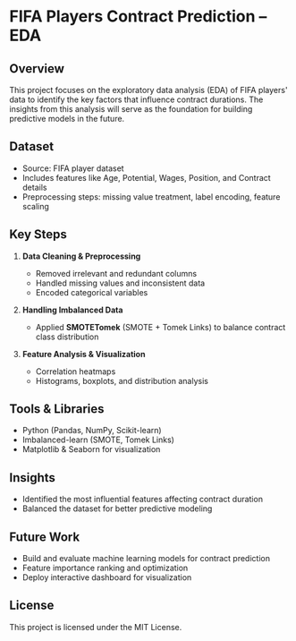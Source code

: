 # FIFA Players Contract Prediction – EDA

## Overview
This project focuses on the exploratory data analysis (EDA) of FIFA players' data to identify the key factors that influence contract durations. The insights from this analysis will serve as the foundation for building predictive models in the future.

## Dataset
- Source: FIFA player dataset
- Includes features like Age, Potential, Wages, Position, and Contract details
- Preprocessing steps: missing value treatment, label encoding, feature scaling

## Key Steps
1. **Data Cleaning & Preprocessing**  
   - Removed irrelevant and redundant columns  
   - Handled missing values and inconsistent data  
   - Encoded categorical variables  

2. **Handling Imbalanced Data**  
   - Applied **SMOTETomek** (SMOTE + Tomek Links) to balance contract class distribution  

3. **Feature Analysis & Visualization**  
   - Correlation heatmaps  
   - Histograms, boxplots, and distribution analysis  

## Tools & Libraries
- Python (Pandas, NumPy, Scikit-learn)
- Imbalanced-learn (SMOTE, Tomek Links)
- Matplotlib & Seaborn for visualization

## Insights
- Identified the most influential features affecting contract duration
- Balanced the dataset for better predictive modeling

## Future Work
- Build and evaluate machine learning models for contract prediction
- Feature importance ranking and optimization
- Deploy interactive dashboard for visualization

## License
This project is licensed under the MIT License.
